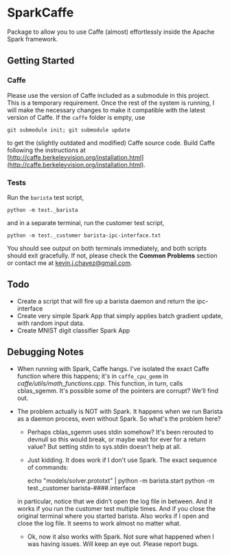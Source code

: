 # SparkCaffe
Package to allow you to use Caffe (almost) effortlessly inside the Apache Spark framework. 

## Getting Started

### Caffe
Please use the version of Caffe included as a submodule in this project. This is a temporary requirement. Once the rest of the system is running, I will make the necessary changes to make it compatible with the latest version of Caffe. If the `caffe` folder is empty, use

    git submodule init; git submodule update

to get the (slightly outdated and modified) Caffe source code. Build Caffe following the instructions at [http://caffe.berkeleyvision.org/installation.html](http://caffe.berkeleyvision.org/installation.html).

### Tests
Run the `barista` test script,

    python -m test._barista

and in a separate terminal, run the customer test script,

    python -m test._customer barista-ipc-interface.txt

You should see output on both terminals immediately, and both scripts should exit gracefully. If not, please check the **Common Problems** section or contact me at kevin.j.chavez@gmail.com.


## Todo
- Create a script that will fire up a barista daemon and return the ipc-interface
- Create very simple Spark App that simply applies batch gradient update, with random input data.
- Create MNIST digit classifier Spark App

## Debugging Notes
- When running with Spark, Caffe hangs. I've isolated the exact Caffe function where this happens; it's in `caffe_cpu_gemm` in *caffe/utils/math_functions.cpp*. This function, in turn, calls cblas_sgemm. It's possible some of the pointers are corrupt? We'll find out.
- The problem actually is NOT with Spark. It happens when we run Barista as a daemon process, even without Spark. So what's the problem here?
    + Perhaps cblas_sgemm uses stdin somehow? It's been rerouted to devnull so this would break, or maybe wait for ever for a return value? But setting stdin to sys.stdin doesn't help at all.
    + Just kidding. It does work if I don't use Spark. The exact sequence of commands:

        echo "models/solver.prototxt" | python -m barista.start
        python -m test._customer barista-####.interface

    in particular, notice that we didn't open the log file in between. And it works if you run the customer test multiple times. And if you close the original terminal where you started barista. Also works if I open and close the log file. It seems to work almost no matter what.
    + Ok, now it also works with Spark. Not sure what happened when I was having issues. Will keep an eye out. Please report bugs.

